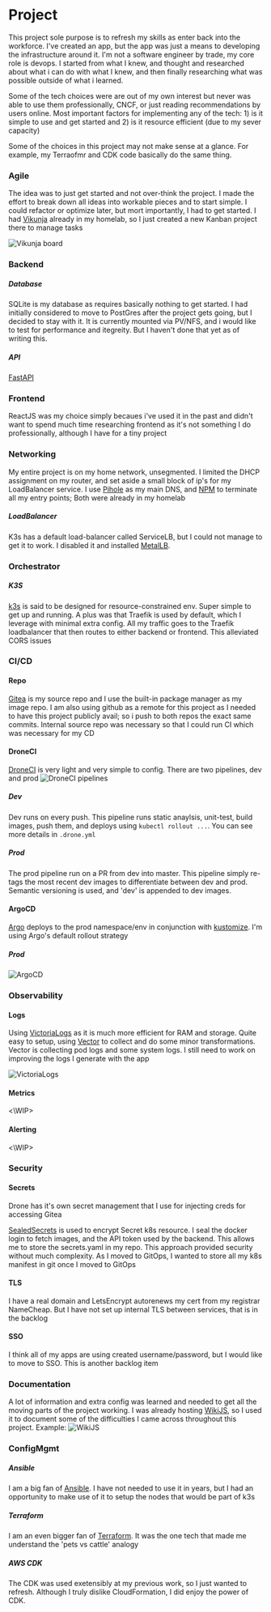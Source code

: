 # Project
This project sole purpose is to refresh my skills as enter back into the workforce. I've created an app, but the app was just a means to developing the infrastructure around it. I'm not a software engineer by trade, my core role is devops. I started from what I knew, and thought and researched about what i can do with what I knew, and then finally researching what was possible outside of what i learned. 

Some of the tech choices were are out of my own interest but never was able to use them professionally, CNCF, or just reading recommendations by users online. Most important factors for implementing any of the tech: 1) is it simple to use and get started and 2) is it resource efficient (due to my sever capacity)

Some of the choices in this project may not make sense at a glance. For example, my Terraofmr and CDK code basically do the same thing.

### Agile
The idea was to just get started and not over-think the project. I made the effort to break down all ideas into workable pieces and to start simple. I could refactor or optimize later, but mort importantly, I had to get started. I had [Vikunja](https://vikunja.io/) already in my homelab, so I just created a new Kanban project there to manage tasks

![Vikunja board](readme-misc/vikunja.png)


### Backend

##### Database
SQLite is my database as requires basically nothing to get started. I had initially considered to move to PostGres after the project gets going, but I decided to stay with it. It is currently mounted via PV/NFS, and i would like to test for performance and itegreity. But I haven't done that yet as of writing this.

##### API
[FastAPI](https://fastapi.tiangolo.com/)


### Frontend
ReactJS was my choice simply becaues i've used it in the past and didn't want to spend much time researching frontend as it's not something I do professionally, although I have for a tiny project


### Networking
My entire project is on my home network, unsegmented. I limited the DHCP assignment on my router, and set aside a small block of ip's for my LoadBalancer service. I use [Pihole](https://https://pi-hole.net/) as my main DNS, and [NPM](https://nginxproxymanager.com/) to terminate all my entry points; Both were already in my homelab

##### LoadBalancer
K3s has a default load-balancer called ServiceLB, but I could not manage to get it to work. I disabled it and installed [MetalLB](https://metallb.io/).


### Orchestrator
##### K3S
[k3s](https://k3s.io/) is said to be designed for resource-constrained env. Super simple to get up and running. A plus was that Traefik is used by default, which I leverage with minimal extra config. All my traffic goes to the Traefik loadbalancer that then routes to either backend or frontend. This alleviated CORS issues

### CI/CD
#### Repo
[Gitea](https://about.gitea.com/) is my source repo and I use the built-in package manager as my image repo. I am also using github as a remote for this project as I needed to have this project publicly avail; so i push to both repos the exact same commits. Internal source repo was necessary so that I could run CI which was necessary for my CD

#### DroneCI
[DroneCI](https://www.drone.io/) is very light and very simple to config. There are two pipelines, dev and prod
![DroneCI pipelines](readme-misc/drone-ci.png)

##### Dev
Dev runs on every push. This pipeline runs static anaylsis, unit-test, build images, push them, and deploys using `kubectl rollout ...`. You can see more details in `.drone.yml`


##### Prod
The prod pipeline run on a PR from dev into master. This pipeline simply re-tags the most recent dev images to differentiate between dev and prod. Semantic versioning is used, and 'dev' is appended to dev images.

#### ArgoCD
[Argo](https://argo-cd.readthedocs.io/en/stable/) deploys to the prod namespace/env in conjunction with [kustomize](https://kustomize.io/). I'm using Argo's default rollout strategy

##### Prod
![ArgoCD](readme-misc/argocd.png)


### Observability

#### Logs
Using [VictoriaLogs](https://docs.victoriametrics.com/victorialogs/) as it is much more efficient for RAM and storage. Quite easy to setup, using [Vector](https://vector.dev/) to collect and do some minor transformations. Vector is collecting pod logs and some system logs. I still need to work on improving the logs I generate with the app

![VictoriaLogs](readme-misc/victorialogs.png)

#### Metrics
<\WIP>


#### Alerting
<\WIP>

### Security

#### Secrets

Drone has it's own secret management that I use for injecting creds for accessing Gitea

[SealedSecrets](https://github.com/bitnami-labs/sealed-secrets) is used to encrypt Secret k8s resource. I seal the docker login to fetch images, and the API token used by the backend. This allows me to store the secrets.yaml in my repo. This approach provided security without much complexity. As I moved to GitOps, I wanted to store all my k8s manifest in git once I moved to GitOps

#### TLS
I have a real domain and LetsEncrypt autorenews my cert from my registrar NameCheap. But I have not set up internal TLS between services, that is in the backlog

#### SSO
I think all of my apps are using created username/password, but I would like to move to SSO. This is another backlog item

### Documentation
A lot of information and extra config was learned and needed to get all the moving parts of the project working. I was already hosting [WikiJS](https://js.wiki/), so I used it to document some of the difficulties I came across throughout this project. Example:
![WikiJS](readme-misc/wiki-coredns.png)


### ConfigMgmt

##### Ansible
I am a big fan of [Ansible](https://docs.ansible.com/ansible/latest/index.html). I have not needed to use it in years, but I had an opportunity to make use of it to setup the nodes that would be part of k3s


##### Terraform
I am an even bigger fan of [Terraform](https://developer.hashicorp.com/terraform). It was the one tech that made me understand the 'pets vs cattle' analogy

##### AWS CDK
The CDK was used exetensibly at my previous work, so I just wanted to refresh. Although I truly dislike CloudFormation, I did enjoy the power of CDK.
